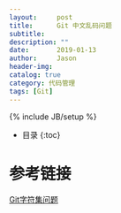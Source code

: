 ```yaml
---
layout:     post
title:      Git 中文乱码问题
subtitle:   
description: ""
date:       2019-01-13
author:     Jason
header-img:
catalog: true
category: 代码管理
tags: [Git]
---
```

{% include JB/setup %}

* 目录
{:toc}

# 参考链接
[Git字符集问题](http://www.worldhello.net/gotgit/08-git-misc/020-git-charset.html)